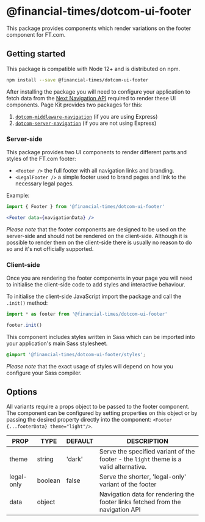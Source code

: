 # @financial-times/dotcom-ui-footer

This package provides components which render variations on the footer component for FT.com.


## Getting started

This package is compatible with Node 12+ and is distributed on npm.

```bash
npm install --save @financial-times/dotcom-ui-footer
```

After installing the package you will need to configure your application to fetch data from the [Next Navigation API] required to render these UI components. Page Kit provides two packages for this:

1. [`dotcom-middleware-navigation`] (if you are using Express)
2. [`dotcom-server-navigation`] (if you are not using Express)

[Next Navigation API]: http://github.com/Financial-Times/next-navigation-api
[`dotcom-middleware-navigation`]: ../dotcom-middleware-navigation/README.md
[`dotcom-server-navigation`]: ../dotcom-server-navigation/README.md

### Server-side

This package provides two UI components to render different parts and styles of the FT.com footer:

- `<Footer />` the full footer with all navigation links and branding.
- `<LegalFooter />` a simple footer used to brand pages and link to the necessary legal pages.

Example:

```jsx
import { Footer } from '@financial-times/dotcom-ui-footer'

<Footer data={navigationData} />
```

_Please note_ that the footer components are designed to be used on the server-side and should not be rendered on the client-side. Although it is possible to render them on the client-side there is usually no reason to do so and it's not officially supported.

### Client-side

Once you are rendering the footer components in your page you will need to initialise the client-side code to add styles and interactive behaviour.

To initialise the client-side JavaScript import the package and call the `.init()` method:

```js
import * as footer from '@financial-times/dotcom-ui-footer'

footer.init()
```

This component includes styles written in Sass which can be imported into your application's main Sass stylesheet.

```scss
@import '@financial-times/dotcom-ui-footer/styles';
```

_Please note_ that the exact usage of styles will depend on how you configure your Sass compiler.


## Options

All variants require a props object to be passed to the footer component. The component can be configured by setting properties on this object or by passing the desired property directly into the component: `<Footer {...footerData} theme="light"/>`.

|    PROP    |  TYPE   | DEFAULT |                                      DESCRIPTION                                      |
| ---------- | ------- | ------- | ------------------------------------------------------------------------------------- |
| theme      | string  | 'dark'  | Serve the specified variant of the footer - the `light` theme is a valid alternative. |
| legal-only | boolean | false   | Serve the shorter, 'legal-only' variant of the footer                                 |
| data       | object  |         | Navigation data for rendering the footer links fetched from the navigation API        |
